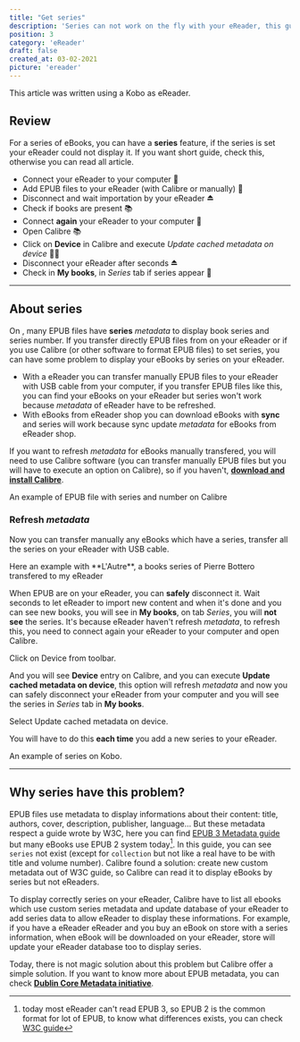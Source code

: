 ```yaml
---
title: "Get series"
description: 'Series can not work on the fly with your eReader, this guide explain to force your eReader to display it.'
position: 3
category: 'eReader'
draft: false
created_at: 03-02-2021
picture: 'ereader'
---
```


<markdown-alert tpye="info" title="About">

This article was written using a Kobo as eReader.

</markdown-alert>

## Review

For a series of eBooks, you can have a **series** feature, if the series is set your eReader could not display it. If you want short guide, check this, otherwise you can read all article.

- Connect your eReader to your computer 🔌
- Add EPUB files to your eReader (with Calibre or manually) 📁
- Disconnect and wait importation by your eReader ⏏️
- Check if books are present 📚
- Connect **again** your eReader to your computer 🔌
- Open Calibre 📚
- Click on **Device** in Calibre and execute *Update cached metadata on device* 👩‍💻
- Disconnect your eReader after seconds ⏏️
- Check in **My books**, in *Series* tab if series appear 📖

---

## About series

On <markdown-app-name></markdown-app-name>, many EPUB files have **series** *metadata* to display book series and series number. If you transfer directly EPUB files from <markdown-app-name></markdown-app-name> on your eReader or if you use Calibre (or other software to format EPUB files) to set series, you can have some problem to display your eBooks by series on your eReader.

- With a eReader you can transfer manually EPUB files to your eReader with USB cable from your computer, if you transfer EPUB files like this, you can find your eBooks on your eReader but series won't work because *metadata* of eReader have to be refreshed.
- With eBooks from eReader shop you can download eBooks with **sync** and series will work because sync update *metadata* for eBooks from eReader shop.

If you want to refresh *metadata* for eBooks manually transfered, you will need to use Calibre software (you can transfer manually EPUB files but you will have to execute an option on Calibre), so if you haven't, [**download and install Calibre**](https://calibre-ebook.com).

<markdown-image src="calibre-serie">
    An example of EPUB file with series and number on Calibre
</markdown-image>

### Refresh *metadata*

Now you can transfer manually any eBooks which have a series, transfer all the series on your eReader with USB cable.

<markdown-image src="books-list">
    Here an example with **L'Autre**, a books series of Pierre Bottero transfered to my eReader
</markdown-image>

When EPUB are on your eReader, you can **safely** disconnect it. Wait seconds to let eReader to import new content and when it's done and you can see new books, you will see in **My books**, on tab *Series*, you will **not see** the series. It's because eReader haven't refresh *metadata*, to refresh this, you need to connect again your eReader to your computer and open Calibre.

<markdown-image src="calibre">
    Click on Device from toolbar.
</markdown-image>

And you will see **Device** entry on Calibre, and you can execute **Update cached metadata on device**, this option will refresh *metadata* and now you can safely disconnect your eReader from your computer and you will see the series in *Series* tab in **My books**.

<markdown-image src="calibre-options">
    Select Update cached metadata on device.
</markdown-image>

You will have to do this **each time** you add a new series to your eReader.

<markdown-image src="kobo-series">
    An example of series on Kobo.
</markdown-image>

---

## Why series have this problem?

EPUB files use metadata to display informations about their content: title, authors, cover, description, publisher, language... But these metadata respect a guide wrote by W3C, here you can find [EPUB 3 Metadata guide](https://www.w3.org/publishing/epub3/epub-packages.html) but many eBooks use EPUB 2 system today[^1]. In this guide, you can see `series` not exist (except for `collection` but not like a real have to be with title and volume number). Calibre found a solution: create new custom metadata out of W3C guide, so Calibre can read it to display eBooks by series but not eReaders.

To display correctly series on your eReader, Calibre have to list all ebooks which use custom series metadata and update database of your eReader to add series data to allow eReader to display these informations. For example, if you have a eReader eReader and you buy an eBook on store with a series information, when eBook will be downloaded on your eReader, store will update your eReader database too to display series.

Today, there is not magic solution about this problem but Calibre offer a simple solution. If you want to know more about EPUB metadata, you can check [**Dublin Core Metadata initiative**](https://www.dublincore.org/specifications/dublin-core/dcmi-terms).

[^1]: today most eReader can't read EPUB 3, so EPUB 2 is the common format for lot of EPUB, to know what differences exists, you can check [W3C guide](https://www.w3.org/AudioVideo/ebook)
